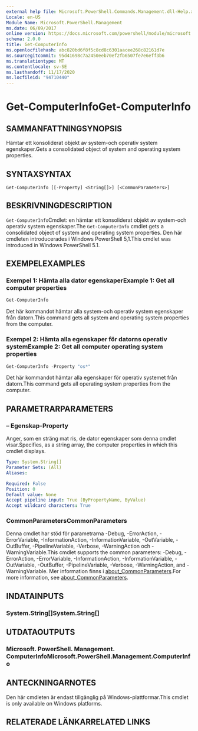 ```yaml
---
external help file: Microsoft.PowerShell.Commands.Management.dll-Help.xml
Locale: en-US
Module Name: Microsoft.PowerShell.Management
ms.date: 06/09/2017
online version: https://docs.microsoft.com/powershell/module/microsoft.powershell.management/get-computerinfo?view=powershell-7.2&WT.mc_id=ps-gethelp
schema: 2.0.0
title: Get-ComputerInfo
ms.openlocfilehash: abc820bd6f8f5c8cd8c6301aacee268c82161d7e
ms.sourcegitcommit: 95d41698c7a2450eeb70ef2fb6507fe7e6eff3b6
ms.translationtype: MT
ms.contentlocale: sv-SE
ms.lasthandoff: 11/17/2020
ms.locfileid: "94710440"
---
```

# <span data-ttu-id="3b1d1-102">Get-ComputerInfo</span><span class="sxs-lookup"><span data-stu-id="3b1d1-102">Get-ComputerInfo</span></span>

## <span data-ttu-id="3b1d1-103">SAMMANFATTNING</span><span class="sxs-lookup"><span data-stu-id="3b1d1-103">SYNOPSIS</span></span>
<span data-ttu-id="3b1d1-104">Hämtar ett konsoliderat objekt av system-och operativ system egenskaper.</span><span class="sxs-lookup"><span data-stu-id="3b1d1-104">Gets a consolidated object of system and operating system properties.</span></span>

## <span data-ttu-id="3b1d1-105">SYNTAX</span><span class="sxs-lookup"><span data-stu-id="3b1d1-105">SYNTAX</span></span>

```
Get-ComputerInfo [[-Property] <String[]>] [<CommonParameters>]
```

## <span data-ttu-id="3b1d1-106">BESKRIVNING</span><span class="sxs-lookup"><span data-stu-id="3b1d1-106">DESCRIPTION</span></span>

<span data-ttu-id="3b1d1-107">`Get-ComputerInfo`Cmdlet: en hämtar ett konsoliderat objekt av system-och operativ system egenskaper.</span><span class="sxs-lookup"><span data-stu-id="3b1d1-107">The `Get-ComputerInfo` cmdlet gets a consolidated object of system and operating system properties.</span></span>
<span data-ttu-id="3b1d1-108">Den här cmdleten introducerades i Windows PowerShell 5,1.</span><span class="sxs-lookup"><span data-stu-id="3b1d1-108">This cmdlet was introduced in Windows PowerShell 5.1.</span></span>

## <span data-ttu-id="3b1d1-109">EXEMPEL</span><span class="sxs-lookup"><span data-stu-id="3b1d1-109">EXAMPLES</span></span>

### <span data-ttu-id="3b1d1-110">Exempel 1: Hämta alla dator egenskaper</span><span class="sxs-lookup"><span data-stu-id="3b1d1-110">Example 1: Get all computer properties</span></span>

```powershell
Get-ComputerInfo
```

<span data-ttu-id="3b1d1-111">Det här kommandot hämtar alla system-och operativ system egenskaper från datorn.</span><span class="sxs-lookup"><span data-stu-id="3b1d1-111">This command gets all system and operating system properties from the computer.</span></span>

### <span data-ttu-id="3b1d1-112">Exempel 2: Hämta alla egenskaper för datorns operativ system</span><span class="sxs-lookup"><span data-stu-id="3b1d1-112">Example 2: Get all computer operating system properties</span></span>

```powershell
Get-ComputerInfo -Property "os*"
```

<span data-ttu-id="3b1d1-113">Det här kommandot hämtar alla egenskaper för operativ systemet från datorn.</span><span class="sxs-lookup"><span data-stu-id="3b1d1-113">This command gets all operating system properties from the computer.</span></span>

## <span data-ttu-id="3b1d1-114">PARAMETRAR</span><span class="sxs-lookup"><span data-stu-id="3b1d1-114">PARAMETERS</span></span>

### <span data-ttu-id="3b1d1-115">– Egenskap</span><span class="sxs-lookup"><span data-stu-id="3b1d1-115">-Property</span></span>

<span data-ttu-id="3b1d1-116">Anger, som en sträng mat ris, de dator egenskaper som denna cmdlet visar.</span><span class="sxs-lookup"><span data-stu-id="3b1d1-116">Specifies, as a string array, the computer properties in which this cmdlet displays.</span></span>

```yaml
Type: System.String[]
Parameter Sets: (All)
Aliases:

Required: False
Position: 0
Default value: None
Accept pipeline input: True (ByPropertyName, ByValue)
Accept wildcard characters: True
```

### <span data-ttu-id="3b1d1-117">CommonParameters</span><span class="sxs-lookup"><span data-stu-id="3b1d1-117">CommonParameters</span></span>

<span data-ttu-id="3b1d1-118">Denna cmdlet har stöd för parametrarna -Debug, -ErrorAction, -ErrorVariable, -InformationAction, -InformationVariable, -OutVariable, -OutBuffer, -PipelineVariable, -Verbose, -WarningAction och -WarningVariable.</span><span class="sxs-lookup"><span data-stu-id="3b1d1-118">This cmdlet supports the common parameters: -Debug, -ErrorAction, -ErrorVariable, -InformationAction, -InformationVariable, -OutVariable, -OutBuffer, -PipelineVariable, -Verbose, -WarningAction, and -WarningVariable.</span></span> <span data-ttu-id="3b1d1-119">Mer information finns i [about_CommonParameters](../Microsoft.PowerShell.Core/About/about_CommonParameters.md).</span><span class="sxs-lookup"><span data-stu-id="3b1d1-119">For more information, see [about_CommonParameters](../Microsoft.PowerShell.Core/About/about_CommonParameters.md).</span></span>

## <span data-ttu-id="3b1d1-120">INDATA</span><span class="sxs-lookup"><span data-stu-id="3b1d1-120">INPUTS</span></span>

### <span data-ttu-id="3b1d1-121">System.String[]</span><span class="sxs-lookup"><span data-stu-id="3b1d1-121">System.String[]</span></span>

## <span data-ttu-id="3b1d1-122">UTDATA</span><span class="sxs-lookup"><span data-stu-id="3b1d1-122">OUTPUTS</span></span>

### <span data-ttu-id="3b1d1-123">Microsoft. PowerShell. Management. ComputerInfo</span><span class="sxs-lookup"><span data-stu-id="3b1d1-123">Microsoft.PowerShell.Management.ComputerInfo</span></span>

## <span data-ttu-id="3b1d1-124">ANTECKNINGAR</span><span class="sxs-lookup"><span data-stu-id="3b1d1-124">NOTES</span></span>

<span data-ttu-id="3b1d1-125">Den här cmdleten är endast tillgänglig på Windows-plattformar.</span><span class="sxs-lookup"><span data-stu-id="3b1d1-125">This cmdlet is only available on Windows platforms.</span></span>

## <span data-ttu-id="3b1d1-126">RELATERADE LÄNKAR</span><span class="sxs-lookup"><span data-stu-id="3b1d1-126">RELATED LINKS</span></span>
